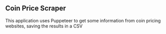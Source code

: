 
## Coin Price Scraper

This application uses Puppeteer to get some information from coin pricing websites, saving the results in a CSV
